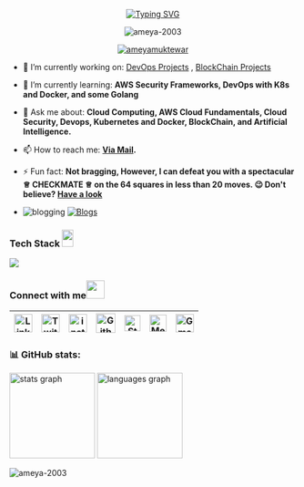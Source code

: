 <p align="center"><a href="https://git.io/typing-svg"><img src="https://readme-typing-svg.demolab.com?font=Fira+Code&pause=1000&color=74F725CC&background=000000&random=false&width=435&lines=++++Hey+tech-nerds!+this+is+Ameya+here;An+AWS+Certfied+Solutions+Architect+and+Cloud+Practitioner;I'm+creating+DevOps+and+Blockchain+Projects;working+towards+cloud+security;and+playing+chess+%E2%99%95" alt="Typing SVG" /></a></p>


<p align="center"> <img src="https://komarev.com/ghpvc/?username=ameya-2003&label=Profile%20views&color=0e75b6&style=flat" alt="ameya-2003" /> </p>

<p align="center"> <a href="https://twitter.com/TacticalTh36910" target="blank"><img src="https://img.shields.io/twitter/follow/ameyamuktewar?logo=twitter&style=for-the-badge" alt="ameyamuktewar" /></a> </p>

- 🔭 I’m currently working on: [DevOps Projects](https://ameya-2003.github.io/Kube-Ballot/) , [BlockChain Projects](https://ameya-2003.github.io/BlockChain-SmartContracts-and-Projects/)

- 🌱 I’m currently learning: **AWS Security Frameworks, DevOps with K8s and Docker, and some Golang**

- 💬 Ask me about: **Cloud Computing, AWS Cloud Fundamentals, Cloud Security, Devops, Kubernetes and Docker, BlockChain, and Artificial Intelligence.**

- 📫 How to reach me: **<a href="mailto:ameyamuktewargithub@gmail.com"><b>Via Mail</b></a>. </a>**

- ⚡ Fun fact: **Not bragging, However, I can defeat you with a spectacular ♕ CHECKMATE ♕ on the 64 squares in less than 20 moves. 😉
  Don't believe? [Have a look](https://www.chess.com/stats/overview/ameyamuktewar/0?)**
- ![blogging](https://github.com/user-attachments/assets/f30e271f-1f4c-44dc-b511-8ac891a83968)
 [![Blogs](https://img.shields.io/badge/dev.toblogs-0A0A0A?style=for-the-badge&logo=Blogs&logoColor=white)](https://dev.to/ameya2003)

<h3> Tech Stack <img src = "https://media2.giphy.com/media/QssGEmpkyEOhBCb7e1/giphy.gif?cid=ecf05e47a0n3gi1bfqntqmob8g9aid1oyj2wr3ds3mg700bl&rid=giphy.gif" width = 20px; height=30px> </h3> 

   <a href="https://skillicons.dev" align="center"> <img align="center" src="https://skillicons.dev/icons?i=docker,kubernetes,aws,googlecloud,remix,firebase,vercel,redhat,mongodb,mysql,java,py,golang,solidity,django,postman,git,github,githubactions,vscode" /> </a>

### Connect with me<img src="https://github.com/TheDudeThatCode/TheDudeThatCode/blob/master/Assets/Handshake.gif" height="32px">
| [<img src="https://github.com/TheDudeThatCode/TheDudeThatCode/blob/master/Assets/Linkedin.svg" alt="Linkedin Logo" width="32">](https://www.linkedin.com/in/ameya-muktewar-2006a9243/) | [<img src="https://github.com/TheDudeThatCode/TheDudeThatCode/blob/master/Assets/Twitter.svg" alt="Twitter Logo" width="32">](https://twitter.com/ameyamuktewar) | [<img src="https://github.com/TheDudeThatCode/TheDudeThatCode/blob/master/Assets/Instagram.svg" alt="instagram logo" width="32">](https://instagram.com/https://www.instagram.com/ameyamuktewar/)| [<img src="https://cdn.svgporn.com/logos/github-icon.svg" alt="Github logo" width="34">](https://github.com/Ameya-2003/Ameya-Muktewar) | [<img src="https://cdn.svgporn.com/logos/stackoverflow-icon.svg" alt="Stackoverflow Logo" width="28">](https://stackoverflow.com/users/2320428) | [<img src="https://cdn.svgporn.com/logos/medium.svg" alt="Medium Logo" width="30">](https://medium.com/@totalcontrol7376) | [<img src="https://github.com/TheDudeThatCode/TheDudeThatCode/blob/master/Assets/Gmail.svg" alt="Gmail logo" height="32">](mailto:ameyamuktewargithub@gmail.com)
|:---:|:---:|:---:|:---:|:---:|:---:|:---:|


<h3 align="left">📊 GitHub stats:</h3><div align="left">
  <img src="https://github-readme-stats.vercel.app/api?username=ameya-2003&hide_title=false&hide_rank=false&show_icons=true&include_all_commits=true&count_private=true&disable_animations=false&theme=dracula&locale=en&hide_border=false" height="150" alt="stats graph"  />
  <img src="https://github-readme-stats.vercel.app/api/top-langs?username=ameya-2003&locale=en&hide_title=false&layout=compact&card_width=320&langs_count=5&theme=dracula&hide_border=false" height="150" alt="languages graph"  /> <p><img align="center" src="https://github-readme-streak-stats.herokuapp.com/?user=ameya-2003&" alt="ameya-2003" /></p>
  </div> 
